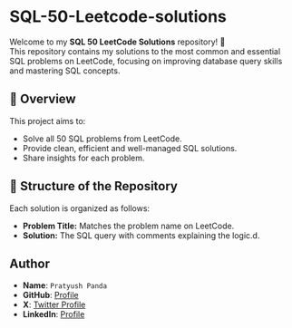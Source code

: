 # SQL-50-Leetcode-solutions

Welcome to my **SQL 50 LeetCode Solutions** repository! 🎉  
This repository contains my solutions to the most common and essential SQL problems on LeetCode, focusing on improving database query skills and mastering SQL concepts.

## 📝 Overview

This project aims to:
- Solve all 50 SQL problems from LeetCode.
- Provide clean, efficient and well-managed SQL solutions.
- Share insights for each problem.

## 🚀 Structure of the Repository

Each solution is organized as follows:
- **Problem Title:** Matches the problem name on LeetCode.
- **Solution:** The SQL query with comments explaining the logic.d.

## Author

- **Name**: `Pratyush Panda`
- **GitHub**: [ Profile](https://github.com/pratyushpanda91)
- **X**: [Twitter Profile](https://x.com/pandapratyush91)
- **LinkedIn**: [Profile](https://www.linkedin.com/in/pratyushpanda91/)


